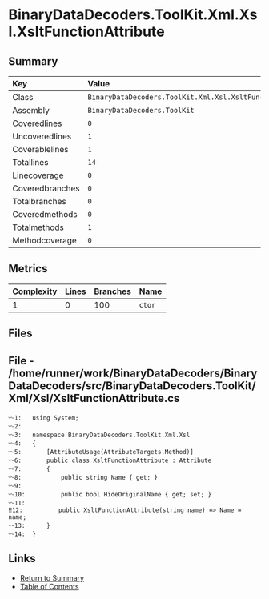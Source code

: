 ﻿# BinaryDataDecoders.ToolKit.Xml.Xsl.XsltFunctionAttribute

## Summary

| Key             | Value                                                      |
| :-------------- | :--------------------------------------------------------- |
| Class           | `BinaryDataDecoders.ToolKit.Xml.Xsl.XsltFunctionAttribute` |
| Assembly        | `BinaryDataDecoders.ToolKit`                               |
| Coveredlines    | `0`                                                        |
| Uncoveredlines  | `1`                                                        |
| Coverablelines  | `1`                                                        |
| Totallines      | `14`                                                       |
| Linecoverage    | `0`                                                        |
| Coveredbranches | `0`                                                        |
| Totalbranches   | `0`                                                        |
| Coveredmethods  | `0`                                                        |
| Totalmethods    | `1`                                                        |
| Methodcoverage  | `0`                                                        |

## Metrics

| Complexity | Lines | Branches | Name    |
| :--------- | :---- | :------- | :------ |
| 1          | 0     | 100      | `ctor`  |

## Files

## File - /home/runner/work/BinaryDataDecoders/BinaryDataDecoders/src/BinaryDataDecoders.ToolKit/Xml/Xsl/XsltFunctionAttribute.cs

```CSharp
〰1:   using System;
〰2:   
〰3:   namespace BinaryDataDecoders.ToolKit.Xml.Xsl
〰4:   {
〰5:       [AttributeUsage(AttributeTargets.Method)]
〰6:       public class XsltFunctionAttribute : Attribute
〰7:       {
〰8:           public string Name { get; }
〰9:   
〰10:          public bool HideOriginalName { get; set; }
〰11:  
‼12:          public XsltFunctionAttribute(string name) => Name = name;
〰13:      }
〰14:  }
```

## Links

* [Return to Summary](Summary.md)
* [Table of Contents](../TOC.md)


